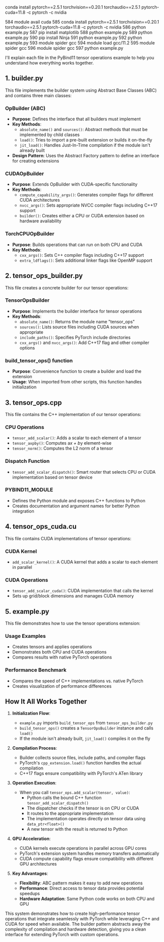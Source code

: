 conda install pytorch==2.5.1 torchvision==0.20.1 torchaudio==2.5.1  pytorch-cuda=11.8 -c pytorch -c nvidia

584  module avail cuda
  585  conda install pytorch==2.5.1 torchvision==0.20.1 torchaudio==2.5.1  pytorch-cuda=11.8 -c pytorch -c nvidia
  586  python example.py 
  587  pip install matplotlib
  588  python example.py 
  589  python example.py 
  590  pip install Ninja
  591  python example.py 
  592  python example.py 
  593  module spider gcc
  594  module load gcc/11.2
  595  module spider gcc
  596  module spider gcc
  597  python example.py 


  I'll explain each file in the PyBind11 tensor operations example to help you understand how everything works together.

## 1. builder.py

This file implements the builder system using Abstract Base Classes (ABC) and contains three main classes:

### OpBuilder (ABC)
- **Purpose**: Defines the interface that all builders must implement
- **Key Methods**:
  - `absolute_name()` and `sources()`: Abstract methods that must be implemented by child classes
  - `load()`: Tries to import a pre-built extension or builds it on-the-fly
  - `jit_load()`: Handles Just-In-Time compilation if the module isn't already built
- **Design Pattern**: Uses the Abstract Factory pattern to define an interface for creating extensions

### CUDAOpBuilder
- **Purpose**: Extends OpBuilder with CUDA-specific functionality
- **Key Methods**:
  - `compute_capability_args()`: Generates compiler flags for different CUDA architectures
  - `nvcc_args()`: Sets appropriate NVCC compiler flags including C++17 support
  - `builder()`: Creates either a CPU or CUDA extension based on hardware availability

### TorchCPUOpBuilder
- **Purpose**: Builds operations that can run on both CPU and CUDA
- **Key Methods**:
  - `cxx_args()`: Sets C++ compiler flags including C++17 support
  - `extra_ldflags()`: Sets additional linker flags like OpenMP support

## 2. tensor_ops_builder.py

This file creates a concrete builder for our tensor operations:

### TensorOpsBuilder
- **Purpose**: Implements the builder interface for tensor operations
- **Key Methods**:
  - `absolute_name()`: Returns the module name "tensor_ops"
  - `sources()`: Lists source files including CUDA sources when appropriate
  - `include_paths()`: Specifies PyTorch include directories
  - `cxx_args()` and `nvcc_args()`: Add C++17 flag and other compiler options

### build_tensor_ops() function
- **Purpose**: Convenience function to create a builder and load the extension
- **Usage**: When imported from other scripts, this function handles initialization

## 3. tensor_ops.cpp

This file contains the C++ implementation of our tensor operations:

### CPU Operations
- `tensor_add_scalar()`: Adds a scalar to each element of a tensor
- `tensor_axpby()`: Computes a*x + b*y element-wise
- `tensor_norm()`: Computes the L2 norm of a tensor

### Dispatch Function
- `tensor_add_scalar_dispatch()`: Smart router that selects CPU or CUDA implementation based on tensor device

### PYBIND11_MODULE
- Defines the Python module and exposes C++ functions to Python
- Creates documentation and argument names for better Python integration

## 4. tensor_ops_cuda.cu

This file contains CUDA implementations of tensor operations:

### CUDA Kernel
- `add_scalar_kernel()`: A CUDA kernel that adds a scalar to each element in parallel

### CUDA Operations
- `tensor_add_scalar_cuda()`: CUDA implementation that calls the kernel
- Sets up grid/block dimensions and manages CUDA memory

## 5. example.py

This file demonstrates how to use the tensor operations extension:

### Usage Examples
- Creates tensors and applies operations
- Demonstrates both CPU and CUDA operations
- Compares results with native PyTorch operations

### Performance Benchmark
- Compares the speed of C++ implementations vs. native PyTorch
- Creates visualization of performance differences

## How It All Works Together

1. **Initialization Flow**:
   - `example.py` imports `build_tensor_ops` from `tensor_ops_builder.py`
   - `build_tensor_ops()` creates a `TensorOpsBuilder` instance and calls `load()`
   - If the module isn't already built, `jit_load()` compiles it on the fly

2. **Compilation Process**:
   - Builder collects source files, include paths, and compiler flags
   - PyTorch's `cpp_extension.load()` function handles the actual compilation
   - C++17 flags ensure compatibility with PyTorch's ATen library

3. **Operation Execution**:
   - When you call `tensor_ops.add_scalar(tensor, value)`:
     - Python calls the bound C++ function `tensor_add_scalar_dispatch()`
     - The dispatcher checks if the tensor is on CPU or CUDA
     - It routes to the appropriate implementation
     - The implementation operates directly on tensor data using `data_ptr<float>()`
     - A new tensor with the result is returned to Python

4. **GPU Acceleration**:
   - CUDA kernels execute operations in parallel across GPU cores
   - PyTorch's extension system handles memory transfers automatically
   - CUDA compute capability flags ensure compatibility with different GPU architectures

5. **Key Advantages**:
   - **Flexibility**: ABC pattern makes it easy to add new operations
   - **Performance**: Direct access to tensor data provides potential speedups
   - **Hardware Adaptation**: Same Python code works on both CPU and GPU

This system demonstrates how to create high-performance tensor operations that integrate seamlessly with PyTorch while leveraging C++ and CUDA for speed when available. The builder pattern abstracts away the complexity of compilation and hardware detection, giving you a clean interface for extending PyTorch with custom operations.